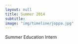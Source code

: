 ```yaml
---
layout: null
title: Summer 2014
subtitle:
image: "img/timeline/joppa.jpg"
---
```

Summer Education Intern
